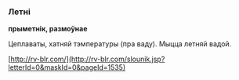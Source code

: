 ### Летні
**прыметнік, размоўнае**

Цеплаваты, хатняй тэмпературы (пра ваду). Мыцца летняй вадой.

<a rel="author">[http://rv-blr.com/](http://rv-blr.com/slounik.jsp?letterId=0&maskId=0&pageId=1535)</a>
